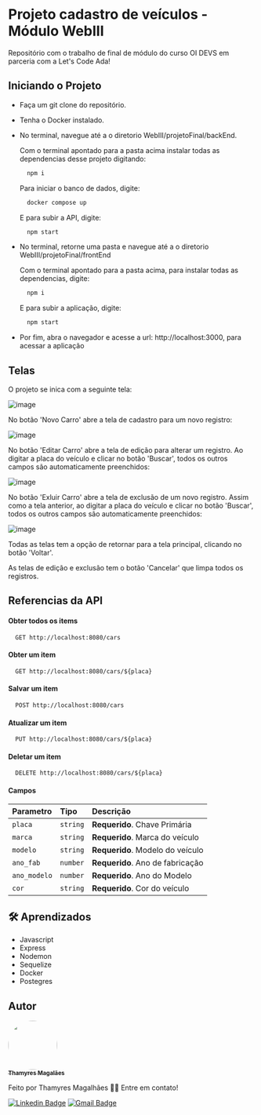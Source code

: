 
# Projeto cadastro de veículos - Módulo WebIII

Repositório com o trabalho de final de módulo do curso OI DEVS em parceria com a Let's Code Ada!




## Iniciando o Projeto

- Faça um git clone do repositório.
- Tenha o Docker instalado.
- No terminal, navegue até a o diretorio WebIII/projetoFinal/backEnd.

  Com o terminal apontado para a pasta acima instalar todas as dependencias desse projeto digitando:

  ```bash
    npm i
  ```
  Para iniciar o banco de dados, digite: 
  ```bash
    docker compose up
  ```
  E para subir a API, digite: 

  ```bash
    npm start
  ```

- No terminal, retorne uma pasta e navegue até a o diretorio WebIII/projetoFinal/frontEnd
    
  Com o terminal apontado para a pasta acima, para instalar todas as dependencias, digite: 

    ```bash
      npm i
    ```
  E para subir a aplicação, digite: 

    ```bash
      npm start
    ```
- Por fim, abra o navegador e acesse a url: http://localhost:3000, para acessar a aplicação
## Telas

O projeto se inica com a seguinte tela: 

![image](https://user-images.githubusercontent.com/24790794/216857005-cc5075cd-afeb-4ecb-a770-fcadb305c98d.png)

No botão 'Novo Carro' abre a tela de cadastro para um novo registro:

![image](https://user-images.githubusercontent.com/24790794/216857022-a6c5166f-03d5-48b7-97d8-41cde00b8393.png)

No botão 'Editar Carro' abre a tela de edição para alterar um registro. Ao digitar a placa do veículo e clicar no botão 'Buscar', todos os outros campos são automaticamente preenchidos: 

![image](https://user-images.githubusercontent.com/24790794/216857029-f2443544-d00a-4caf-bb79-dcfe410df351.png)

No botão 'Exluir Carro' abre a tela de exclusão de um novo registro. Assim como a tela anterior, ao digitar a placa do veículo e clicar no botão 'Buscar', todos os outros campos são automaticamente preenchidos:

![image](https://user-images.githubusercontent.com/24790794/216857043-4632b316-0ea0-4806-90f5-6f9cfb8abffb.png)

Todas as telas tem a opção de retornar para a tela principal, clicando no botão 'Voltar'.

As telas de edição e exclusão tem o botão 'Cancelar' que limpa todos os registros.



## Referencias da API

#### Obter todos os items

```http
  GET http://localhost:8080/cars
```
#### Obter um item

```http
  GET http://localhost:8080/cars/${placa}
```
#### Salvar um item

```http
  POST http://localhost:8080/cars
```
#### Atualizar um item

```http
  PUT http://localhost:8080/cars/${placa}
```
#### Deletar um item

```http
  DELETE http://localhost:8080/cars/${placa}
```

#### Campos

| Parametro | Tipo     | Descrição                |
| :-------- | :------- | :------------------------- |
| `placa` | `string` | **Requerido**. Chave Primária |
| `marca` | `string` | **Requerido**. Marca do veículo |
| `modelo` | `string` | **Requerido**. Modelo do veículo |
| `ano_fab` | `number` | **Requerido**. Ano de fabricação |
| `ano_modelo` | `number` | **Requerido**. Ano do Modelo |
| `cor` | `string` | **Requerido**. Cor do veículo |


## 🛠️ Aprendizados

- Javascript
- Express
- Nodemon
- Sequelize
- Docker
- Postegres

## Autor

<a href="https://www.linkedin.com/in/thamyres-magalhaes/">
 <img style="border-radius: 50%;" src="https://avatars.githubusercontent.com/u/24790794?v=4" width="100px;" alt=""/>
 <br />
 <sub><b>Thamyres Magalães</b></sub></a> <a href="https://www.linkedin.com/in/thamyres-magalhaes/" title="LinkedIn"></a>
 
Feito por Thamyres Magalhães 👋🏽 Entre em contato!

[![Linkedin Badge](https://img.shields.io/badge/-Thamyres-blue?style=flat-square&logo=Linkedin&logoColor=white&link=https://www.linkedin.com/in/thamyres-magalhaes/)](https://www.linkedin.com/in/thamyres-magalhaes/)
[![Gmail Badge](https://img.shields.io/badge/-pink.thamyres@gmail.com-c14438?style=flat-square&logo=Gmail&logoColor=white&link=mailto:pink.thamyres@gmail.com)](mailto:pink.thamyres@gmail.com)
